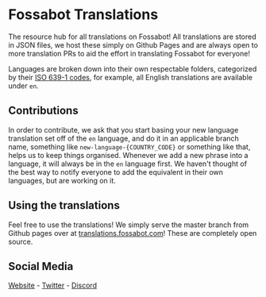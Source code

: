# Fossabot Translations

The resource hub for all translations on Fossabot! All translations are stored in JSON files, we host these simply on Github Pages and are always open to more translation PRs to aid the effort in translating Fossabot for everyone!

Languages are broken down into their own respectable folders, categorized by their [ISO 639-1 codes](https://ewikipedia.org/wiki/List_of_ISO_639-1_codes), for example, all English translations are available under `en`.

## Contributions

In order to contribute, we ask that you start basing your new language translation set off of the `en` language, and do it in an applicable branch name, something like `new-language-{COUNTRY_CODE}` or something like that, helps us to keep things organised. Whenever we add a new phrase into a language, it will always be in the `en` language first. We haven't thought of the best way to notify everyone to add the equivalent in their own languages, but are working on it.

## Using the translations

Feel free to use the translations! We simply serve the master branch from Github pages over at [translations.fossabot.com](https://translations.fossabot.com)! These are completely open source.

## Social Media

[Website](https://fossabot.com) - [Twitter](https://twitter.com/Fossabot) - [Discord](https://fossabot.com/r/discord)
